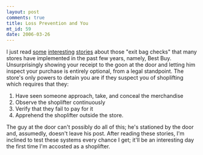 ```yaml
--- 
layout: post
comments: true
title: Loss Prevention and You
mt_id: 59
date: 2006-03-26
---
```

I just read [some](http://www.die.net/musings/bestbuy/) [interesting](http://episteme.arstechnica.com/eve/ubb.x?a=tpc&s=50009562&f=34709834&m=888000162) [stories](http://crimedoctor.com/loss_prevention_3.htm) about those "exit bag checks" that many stores have implemented in the past few years, namely, Best Buy.  Unsurprisingly showing your receipt to the goon at the door and letting him inspect your purchase is entirely optional, from a legal standpoint.  The store's only powers to detain you are if they suspect you of shoplifting which requires that they:

1. Have seen someone approach, take, and conceal the merchandise
2. Observe the shoplifter continuously
3. Verify that they fail to pay for it
4. Apprehend the shoplifter outside the store.

The guy at the door can't possibly do all of this; he's stationed by the door and, assumedly, doesn't leave his post.  After reading these stories, I'm inclined to test these systems every chance I get; it'll be an interesting day the first time I'm accosted as a shoplifter.
